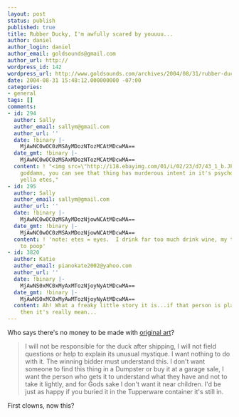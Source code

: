 ```yaml
---
layout: post
status: publish
published: true
title: Rubber Ducky, I'm awfully scared by youuuu...
author: daniel
author_login: daniel
author_email: goldsounds@gmail.com
author_url: http://
wordpress_id: 142
wordpress_url: http://www.goldsounds.com/archives/2004/08/31/rubber-ducky-im-awfully-scared-by-youuuu/
date: 2004-08-31 15:48:12.000000000 -07:00
categories:
- general
tags: []
comments:
- id: 294
  author: Sally
  author_email: sallym@gmail.com
  author_url: ''
  date: !binary |-
    MjAwNC0wOC0zMSAyMDozNTozMCAtMDcwMA==
  date_gmt: !binary |-
    MjAwNC0wOC0zMSAxMDozNTozMCAtMDcwMA==
  content: ! "<img src=\"http://i18.ebayimg.com/01/i/02/23/d7/43_1_b.JPG\">\r\n\r\nBut
    goddamn, you can see that thing has murderous intent in it's psycho little plastic
    yella etes,"
- id: 295
  author: Sally
  author_email: sallym@gmail.com
  author_url: ''
  date: !binary |-
    MjAwNC0wOC0zMSAyMDozNjowNCAtMDcwMA==
  date_gmt: !binary |-
    MjAwNC0wOC0zMSAxMDozNjowNCAtMDcwMA==
  content: ! 'note: etes = eyes.  I drink far too much drink wine, my typing turns
    to poop'
- id: 3820
  author: Katie
  author_email: pianokate2002@yahoo.com
  author_url: ''
  date: !binary |-
    MjAwNS0xMC0xMyAxMTozNjoyNyAtMDcwMA==
  date_gmt: !binary |-
    MjAwNS0xMC0xMyAwMTozNjoyNyAtMDcwMA==
  content: Ah! What a freaky little story it is...if that person is playing trick
    then it's really mean...
---
```

Who says there's no money to be made with <a href="http://cgi.ebay.com/ws/eBayISAPI.dll?ViewItem&item=5508453273">original art</a>?
<blockquote>I will not be responsible for the duck after shipping, I will not field questions or help to explain its unusual mystique. I want nothing to do with it. The winning bidder must understand this. I don't want someone to find this thing in a Dumpster or buy it at a garage sale, I want the person who gets it to understand what they have and not to take it lightly, and for Gods sake I don't want it near children. I'd be just as happy if you buried it in the Tupperware container it's still in.</blockquote>
First clowns, now this?

